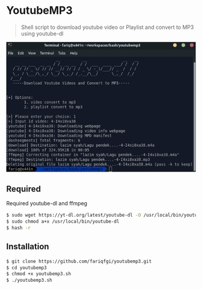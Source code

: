 # YoutubeMP3
>Shell script to download youtube video or Playlist and convert to MP3 using youtube-dl

![youtubemp3](https://raw.githubusercontent.com/fariqfgi/youtubemp3/master/youtubemp3.png)

## Required
Required youtube-dl and ffmpeg
```sh
$ sudo wget https://yt-dl.org/latest/youtube-dl -O /usr/local/bin/youtube-dl
$ sudo chmod a+x /usr/local/bin/youtube-dl
$ hash -r
```

## Installation
```sh
$ git clone https://github.com/fariqfgi/youtubemp3.git
$ cd youtubemp3
$ chmod +x youtubemp3.sh
$ ./youtubemp3.sh
```
